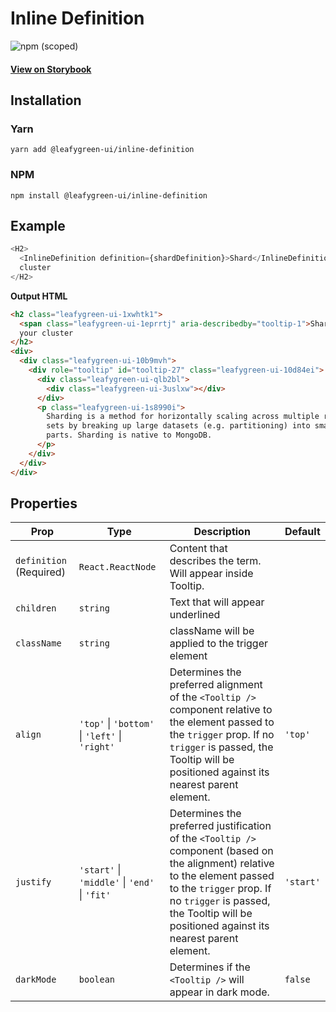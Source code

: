 # Inline Definition

![npm (scoped)](https://img.shields.io/npm/v/@leafygreen-ui/inline-definition.svg)

#### [View on Storybook](https://mongodb.github.io/leafygreen-ui/?path=/story/inline-definition--default)

## Installation

### Yarn

```shell
yarn add @leafygreen-ui/inline-definition
```

### NPM

```shell
npm install @leafygreen-ui/inline-definition
```

## Example

```js
<H2>
  <InlineDefinition definition={shardDefinition}>Shard</InlineDefinition> your
  cluster
</H2>
```

**Output HTML**

```html
<h2 class="leafygreen-ui-1xwhtk1">
  <span class="leafygreen-ui-1eprrtj" aria-describedby="tooltip-1">Shard</span>
  your cluster
</h2>
<div>
  <div class="leafygreen-ui-10b9mvh">
    <div role="tooltip" id="tooltip-27" class="leafygreen-ui-10d84ei">
      <div class="leafygreen-ui-qlb2bl">
        <div class="leafygreen-ui-3uslxw"></div>
      </div>
      <p class="leafygreen-ui-1s8990i">
        Sharding is a method for horizontally scaling across multiple replica
        sets by breaking up large datasets (e.g. partitioning) into smaller
        parts. Sharding is native to MongoDB.
      </p>
    </div>
  </div>
</div>
```

## Properties

| Prop                    | Type                                           | Description                                                                                                                                                                                                                                        | Default   |
| ----------------------- | ---------------------------------------------- | -------------------------------------------------------------------------------------------------------------------------------------------------------------------------------------------------------------------------------------------------- | --------- |
| `definition` (Required) | `React.ReactNode`                              | Content that describes the term. Will appear inside Tooltip.                                                                                                                                                                                       |           |
| `children`              | `string`                                       | Text that will appear underlined                                                                                                                                                                                                                   |           |
| `className`             | `string`                                       | className will be applied to the trigger element                                                                                                                                                                                                   |           |
| `align`                 | `'top'` \| `'bottom'` \| `'left'` \| `'right'` | Determines the preferred alignment of the `<Tooltip />` component relative to the element passed to the `trigger` prop. If no `trigger` is passed, the Tooltip will be positioned against its nearest parent element.                              | `'top'`   |
| `justify`               | `'start'` \| `'middle'` \| `'end'` \| `'fit'`  | Determines the preferred justification of the `<Tooltip />` component (based on the alignment) relative to the element passed to the `trigger` prop. If no `trigger` is passed, the Tooltip will be positioned against its nearest parent element. | `'start'` |
| `darkMode`              | `boolean`                                      | Determines if the `<Tooltip />` will appear in dark mode.                                                                                                                                                                                          | `false`   |
